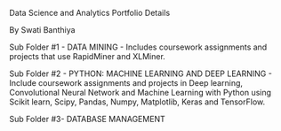 Data Science and Analytics Portfolio Details

By Swati Banthiya

Sub Folder #1 - DATA MINING - Includes coursework assignments and projects that use RapidMiner and XLMiner.


Sub Folder #2 - PYTHON: MACHINE LEARNING AND DEEP LEARNING - Include coursework assignments and projects in Deep learning, Convolutional Neural Network and Machine Learning with Python using Scikit learn, Scipy, Pandas, Numpy, Matplotlib, Keras and TensorFlow.


Sub Folder #3- DATABASE MANAGEMENT 

